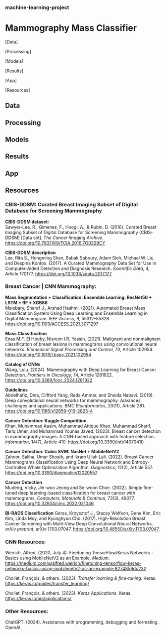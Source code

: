 ### machine-learning-project
# Mammography Mass Classifier


[Data]

[Processing]

[Models]

[Results]

[App]

[Resources]

## Data

## Processing

## Models

## Results

## App


## Resources
### CBIS-DDSM: Curated Breast Imaging Subset of Digital Database for Screening Mammography
**CBIS-DDSM dataset:**<br>
Sawyer-Lee, R., Gimenez, F., Hoogi, A., & Rubin, D. (2016). Curated Breast Imaging Subset of Digital Database for Screening Mammography (CBIS-DDSM) [Data set]. *The Cancer Imaging Archive*. https://doi.org/10.7937/K9/TCIA.2016.7O02S9CY

**CBIS-DDSM description**<br>
Lee, Rita S., Hongming Shan, Babak Saboury, Adam Sieh, Michael W. Liu, and Despina Kontos. (2017). A Curated Mammography Data Set for Use in Computer-Aided Detection and Diagnosis Research. *Scientific Data*, 4, Article 170177. https://doi.org/10.1038/sdata.2017.177

### Breast Cancer | CNN Mammography:
**Mass Segmentation + Classification: Ensemble Learning: ResNet50 + LSTM + RF + XGB88**<br>
Malebary, Sharaf J., Arshad Hashmi. (2021). Automated Breast Mass Classification System Using Deep Learning and Ensemble Learning in Digital Mammogram. *IEEE Access*, 9, 55312–55328. https://doi.org/10.1109/ACCESS.2021.3071297

**Mass Classification**<br>
Enas M.F. El Houby, Nisreen I.R. Yassin. (2021). Malignant and nonmalignant classification of breast lesions in mammograms using convolutional neural networks. *Biomedical Signal Processing and Control*, 70, Article 102954. https://doi.org/10.1016/j.bspc.2021.102954

**Catalog of CNNs**<br>
Wang, Lulu. (2024). Mammography with Deep Learning for Breast Cancer Detection. *Frontiers in Oncology*, 14, Article 1281922. https://doi.org/10.3389/fonc.2024.1281922

**Guidelines**<br>
Abdelhafiz, Dina, Clifford Yang, Reda Ammar, and Sheida Nabavi. (2019). Deep convolutional neural networks for mammography: Advances, challenges and applications. *BMC Bioinformatics*, 20(11), Article 281. https://doi.org/10.1186/s12859-019-2823-4

**Cancer Detection: Kaggle Competition**<br>
Khan, Muhammad Aasim, Muhammad Attique Khan, Muhammad Sharif, Tariq Umer, and Muhammad Younas Javed. (2023). Breast cancer detection in mammography images: A CNN-based approach with feature selection. *Information*, 14(7), Article 410. https://doi.org/10.3390/info14070410

**Cancer Detection: Cubic SVM: NasNet + MobileNetV2**<br>
Zahoor, Saliha, Umar Shoaib, and Ikram Ullah Lali. (2022). Breast Cancer Mammograms Classification Using Deep Neural Network and Entropy-Controlled Whale Optimization Algorithm. *Diagnostics*, 12(2), Article 557. https://doi.org/10.3390/diagnostics12020557

**Cancer Detection**<br>
Mudeng, Vicky, Jin-woo Jeong and Se-woon Choe. (2022). Simply fine-tuned deep learning-based classification for breast cancer with mammograms. *Computers, Materials & Continua*, 73(3), 49077. https://doi.org/10.32604/cmc.2022.031046

**BI-RADS Classification**
Geras, Krzysztof J., Stacey Wolfson, Gene Kim, Eric Kim, Linda Moy, and Kyunghyun Cho. (2017). High-Resolution Breast Cancer Screening with Multi-View Deep Convolutional Neural Networks. *arXiv preprint*, arXiv:1703.07047. https://doi.org/10.48550/arXiv.1703.07047.

### CNN Resources:
Weirich, Alfred. (2020, July 4). Finetuning TensorFlow/Keras Networks - Basics using MobileNetV2 as an Example. *Medium*. https://medium.com/@alfred.weirich/finetuning-tensorflow-keras-networks-basics-using-mobilenetv2-as-an-example-8274859dc232

Chollet, François, & others. (2023). *Transfer learning & fine-tuning*. Keras. https://keras.io/guides/transfer_learning/

Chollet, François, & others. (2023). *Keras Applications*. Keras. https://keras.io/api/applications/

### Other Resources:
ChatGPT. (2024). Assistance with programming, debugging and formating. OpenAI.
